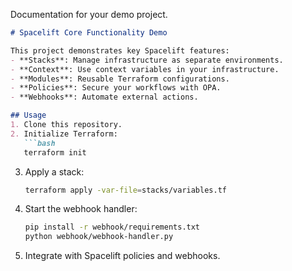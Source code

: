 Documentation for your demo project.

```markdown
# Spacelift Core Functionality Demo

This project demonstrates key Spacelift features:
- **Stacks**: Manage infrastructure as separate environments.
- **Context**: Use context variables in your infrastructure.
- **Modules**: Reusable Terraform configurations.
- **Policies**: Secure your workflows with OPA.
- **Webhooks**: Automate external actions.

## Usage
1. Clone this repository.
2. Initialize Terraform:
   ```bash
   terraform init
   ```
3. Apply a stack:
   ```bash
   terraform apply -var-file=stacks/variables.tf
   ```
4. Start the webhook handler:
   ```bash
   pip install -r webhook/requirements.txt
   python webhook/webhook-handler.py
   ```
5. Integrate with Spacelift policies and webhooks.
